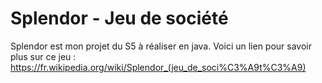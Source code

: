 # Splendor - Jeu de société
Splendor est mon projet du S5 à réaliser en java. 
Voici un lien pour savoir plus sur ce jeu : https://fr.wikipedia.org/wiki/Splendor_(jeu_de_soci%C3%A9t%C3%A9)
